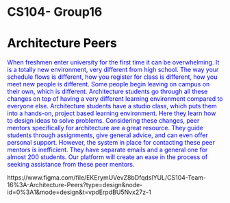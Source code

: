 # CS104- Group16
<h1 style="color: black;">Architecture Peers</h1>
<p style="color:blue;"> When freshmen enter university for the first time it can be overwhelming. It is a totally new environment, very different from high school. The way your schedule flows is different, how you register for class is different, how you meet new people is different. Some people begin leaving on campus on their own, which is different. Architecture students go through all these changes on top of having a very different learning environment compared to everyone else. Architecture students have a studio class, which puts them into a hands-on, project based learning environment. Here they learn how to design ideas to solve problems.  Considering these changes, peer mentors specifically for architecture are a great resource. They guide students through assignments, give general advice, and can even offer personal support. However, the system in place for contacting these peer mentors is inefficient. They have separate emails and a general one for almost 200 students. Our platform will create an ease in the process of seeking assistance from these peer mentors. </p>
</p>https://www.figma.com/file/EKErymUVevZ8bDfqdslYUL/CS104-Team-16%3A-Architecture-Peers?type=design&node-id=0%3A1&mode=design&t=vpdErpdBU5Nvx27z-1 </p>
